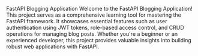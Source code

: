 FastAPI Blogging Application
Welcome to the FastAPI Blogging Application! This project serves as a comprehensive learning tool for mastering the FastAPI framework. 
It showcases essential features such as user authentication using JWT tokens, role-based access control, and CRUD operations for managing blog posts. 
Whether you're a beginner or an experienced developer, this project provides valuable insights into building robust web applications with FastAPI.

